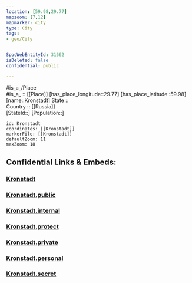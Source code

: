 ```yaml
---
location: [59.98,29.77] 
mapzoom: [7,12] 
mapmarker: city 
type: City
tags:
- geo/City


SpocWebEntityId: 31662
isDeleted: false
confidential: public

---
```

#is_a_/Place  
#is_a_ :: [[Place]] 
[has_place_longitude::29.77] 
[has_place_latitude::59.98] 
[name::Kronstadt] 
State ::  
Country :: [[Russia]]  
[StateId::] 
[Population::] 



```leaflet
id: Kronstadt
coordinates: [[Kronstadt]] 
markerFile: [[Kronstadt]] 
defaultZoom: 11 
maxZoom: 18
```


## Confidential Links & Embeds: 

### [Kronstadt](/_Standards/Earth/Continent/Europe/Europe~East/Russia/Russia~NorthWest/St.Petersburg,City/City/Kronstadt.md) 

### [Kronstadt.public](/_public/Earth/Continent/Europe/Europe~East/Russia/Russia~NorthWest/St.Petersburg,City/City/Kronstadt.public.md) 

### [Kronstadt.internal](/_internal/Earth/Continent/Europe/Europe~East/Russia/Russia~NorthWest/St.Petersburg,City/City/Kronstadt.internal.md) 

### [Kronstadt.protect](/_protect/Earth/Continent/Europe/Europe~East/Russia/Russia~NorthWest/St.Petersburg,City/City/Kronstadt.protect.md) 

### [Kronstadt.private](/_private/Earth/Continent/Europe/Europe~East/Russia/Russia~NorthWest/St.Petersburg,City/City/Kronstadt.private.md) 

### [Kronstadt.personal](/_personal/Earth/Continent/Europe/Europe~East/Russia/Russia~NorthWest/St.Petersburg,City/City/Kronstadt.personal.md) 

### [Kronstadt.secret](/_secret/Earth/Continent/Europe/Europe~East/Russia/Russia~NorthWest/St.Petersburg,City/City/Kronstadt.secret.md)


